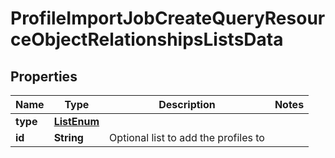 # ProfileImportJobCreateQueryResourceObjectRelationshipsListsData

## Properties
Name | Type | Description | Notes
------------ | ------------- | ------------- | -------------
**type** | [**ListEnum**](ListEnum.md) |  | 
**id** | **String** | Optional list to add the profiles to | 
